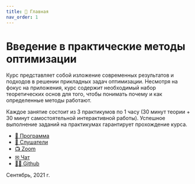 ```yaml
---
title: 🏡 Главная
nav_order: 1
---
```

# Введение в практические методы оптимизации
Курс представляет собой изложение современных результатов и подходов в решении прикладных задач оптимизации. Несмотря на фокус на приложения, курс содержит необходимый набор теоретических основ для того, чтобы понимать почему и как определенные методы работают. 

Каждое занятие состоит из 3 практикумов по 1 часу (30 минут теории + 30 минут самостоятельной интерактивной работы). Успешное выполнение заданий на практикумах гарантирует прохождение курса.

* [🚀 Программа](/program)
* [🧠 Слушатели](/students)
* [📺 Zoom](https://us02web.zoom.us/j/82993759915?pwd=YTZwZm9rWnFOWnoyS3owZ0pDZTdVUT09)
* [✉ Чат](https://t.me/joinchat/UiF_0oDrpWo5N2Ni)
* [👨‍💻 Github](https://github.com/MerkulovDaniil/sber219)

Сентябрь, 2021 г.
